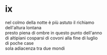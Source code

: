 # ix

nel colmo della notte è più astuto il richiamo  
dell'altura lontana  
presto piena di ombre in questo punto dell'anno  
di altipiani cosparsi di covoni alla fine di luglio  
di poche case  
sola adiacenza tra due mondi
